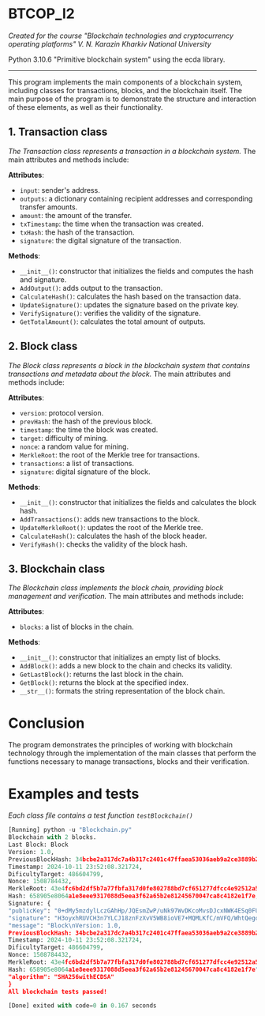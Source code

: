 # BTCOP_l2

_Created for the course "Blockchain technologies and cryptocurrency operating platforms" V. N. Karazin Kharkiv National University_

Python 3.10.6 "Primitive blockchain system" using the ecda library.

---

This program implements the main components of a blockchain system, including classes for transactions, blocks, and the blockchain itself. The main purpose of the program is to demonstrate the structure and interaction of these elements, as well as their functionality.

## 1. Transaction class

_The Transaction class represents a transaction in a blockchain system._ The main attributes and methods include:

**Attributes**:

- `input`: sender's address.
- `outputs`: a dictionary containing recipient addresses and corresponding transfer amounts.
- `amount`: the amount of the transfer.
- `txTimestamp`: the time when the transaction was created.
- `txHash`: the hash of the transaction.
- `signature`: the digital signature of the transaction.

**Methods**:

- `__init__()`: constructor that initializes the fields and computes the hash and signature.
- `AddOutput()`: adds output to the transaction.
- `CalculateHash()`: calculates the hash based on the transaction data.
- `UpdateSignature()`: updates the signature based on the private key.
- `VerifySignature()`: verifies the validity of the signature.
- `GetTotalAmount()`: calculates the total amount of outputs.

## 2. Block class

_The Block class represents a block in the blockchain system that contains transactions and metadata about the block._ The main attributes and methods include:

**Attributes**:

- `version`: protocol version.
- `prevHash`: the hash of the previous block.
- `timestamp`: the time the block was created.
- `target`: difficulty of mining.
- `nonce`: a random value for mining.
- `MerkleRoot`: the root of the Merkle tree for transactions.
- `transactions`: a list of transactions.
- `signature`: digital signature of the block.

**Methods**:

- `__init__()`: constructor that initializes the fields and calculates the block hash.
- `AddTransactions()`: adds new transactions to the block.
- `UpdateMerkleRoot()`: updates the root of the Merkle tree.
- `CalculateHash()`: calculates the hash of the block header.
- `VerifyHash()`: checks the validity of the block hash.

## 3. Blockchain class

_The Blockchain class implements the block chain, providing block management and verification._ The main attributes and methods include:

**Attributes**:

- `blocks`: a list of blocks in the chain.

**Methods**:

- `__init__()`: constructor that initializes an empty list of blocks.
- `AddBlock()`: adds a new block to the chain and checks its validity.
- `GetLastBlock()`: returns the last block in the chain.
- `GetBlock()`: returns the block at the specified index.
- `__str__()`: formats the string representation of the block chain.

# Conclusion

The program demonstrates the principles of working with blockchain technology through the implementation of the main classes that perform the functions necessary to manage transactions, blocks and their verification.

# Examples and tests

_Each class file contains a test function `testBlockchain()`_

```python
[Running] python -u "Blockchain.py"
Blockchain with 2 blocks.
Last Block: Block
Version: 1.0,
PreviousBlockHash: 34bcbe2a317dc7a4b317c2401c47ffaea53036aeb9a2ce3889b2af9268299541,
Timestamp: 2024-10-11 23:52:08.321724,
DificultyTarget: 486604799,
Nonce: 1508784432,
MerkleRoot: 43e4fc6bd2df5b7a77fbfa317d0fe802788bd7cf651277dfcc4e92512a5e4c13,
Hash: 658905e8064a1e8eee9317088d5eea3f62a65b2e81245670047ca8c4182e1f7e,
Signature: {
"publicKey": "0+dMy5mzdylLczGAhHp/JQEsmZwP/uNk97WvDKcoMvsDJcxNWK4ESq0FU0BFGU8cbgeTPsjEEBPC1kOh6OQotg==",
"signature": "H3oyxhRUVCH3n7YLCJ18znFzXvV5WB8ioVE7+MQMLKfC/mVFQ/WhtQegq3OTunj9DTbQM8UeBgJNN9KJjIKhEQ==",
"message": "Block\nVersion: 1.0,
PreviousBlockHash: 34bcbe2a317dc7a4b317c2401c47ffaea53036aeb9a2ce3889b2af9268299541,
Timestamp: 2024-10-11 23:52:08.321724,
DificultyTarget: 486604799,
Nonce: 1508784432,
MerkleRoot: 43e4fc6bd2df5b7a77fbfa317d0fe802788bd7cf651277dfcc4e92512a5e4c13,
Hash: 658905e8064a1e8eee9317088d5eea3f62a65b2e81245670047ca8c4182e1f7e",
"algorithm": "SHA256withECDSA"
}
All blockchain tests passed!

[Done] exited with code=0 in 0.167 seconds
```
